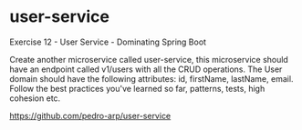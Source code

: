 # user-service

Exercise 12 - User Service - Dominating Spring Boot

Create another microservice called user-service, this microservice should have an
endpoint called v1/users with all the CRUD operations.
The User domain should have the following attributes: id, firstName, lastName, email.
Follow the best practices you've learned so far, patterns, tests, high cohesion etc.

https://github.com/pedro-arp/user-service